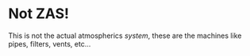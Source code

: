 # Not ZAS!

This is not the actual atmospherics *system*, these are the machines like pipes, filters, vents, etc...